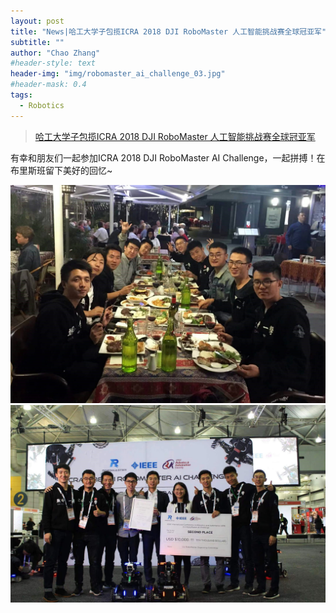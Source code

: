 ```yaml
---
layout: post
title: "News|哈工大学子包揽ICRA 2018 DJI RoboMaster 人工智能挑战赛全球冠亚军"
subtitle: ""
author: "Chao Zhang"
#header-style: text
header-img: "img/robomaster_ai_challenge_03.jpg"
#header-mask: 0.4
tags:
  - Robotics
---
```


> [哈工大学子包揽ICRA 2018 DJI RoboMaster 人工智能挑战赛全球冠亚军](https://www.hitsz.edu.cn/article/view/id-41405.html)

有幸和朋友们一起参加ICRA 2018 DJI RoboMaster AI Challenge，一起拼搏！在布里斯班留下美好的回忆~

<div class="visible-md visible-lg">
<img src="/img/robomaster_ai_challenge_01.jpg"/>
<!-- <small class="img-hint"></small> -->
</div>

<div class="visible-md visible-lg">
<img src="/img/robomaster_ai_challenge_02.jpg"/>
<!-- <small class="img-hint"></small> -->
</div>